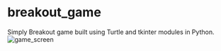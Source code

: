# breakout_game

Simply Breakout game built using Turtle and tkinter modules in Python. 
![game_screen](https://user-images.githubusercontent.com/97404833/158420018-524e195a-a201-43c3-9fa0-74232918d720.JPG)

